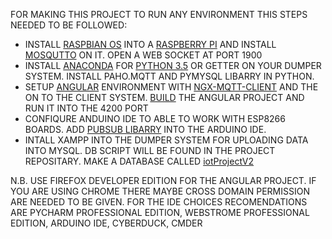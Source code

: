 FOR MAKING THIS PROJECT TO RUN ANY ENVIRONMENT THIS STEPS NEEDED TO BE FOLLOWED:
- INSTALL [RASPBIAN OS](https://www.raspberrypi.org/downloads/raspbian/) INTO A [RASPBERRY PI](http://bdspeedytech.com/index.php?route=product/product&product_id=2674&search=RASPBERRY+PI) AND INSTALL [MOSQUTTO](https://www.instructables.com/id/Installing-MQTT-BrokerMosquitto-on-Raspberry-Pi/) ON IT. OPEN A WEB SOCKET AT PORT 1900
- INSTALL [ANACONDA](https://www.anaconda.com/download/) FOR [PYTHON 3.5](https://repo.anaconda.com/archive/Anaconda3-5.3.1-Windows-x86_64.exe) OR GETTER ON YOUR DUMPER SYSTEM. INSTALL PAHO.MQTT AND PYMYSQL LIBARRY IN PYTHON.
- SETUP [ANGULAR](https://angular.io/guide/quickstart) ENVIRONMENT WITH [NGX-MQTT-CLIENT](https://www.npmjs.com/package/ngx-mqtt-client) AND THE ON TO THE CLIENT SYSTEM. [BUILD](https://github.com/extinctCoder/iotProject_2/blob/master/angular.md) THE ANGULAR PROJECT AND RUN IT INTO THE 4200 PORT
- CONFIQURE ANDUINO IDE TO ABLE TO WORK WITH ESP8266 BOARDS. ADD [PUBSUB LIBARRY](https://github.com/knolleary/pubsubclient) INTO THE ARDUINO IDE.
- INTALL XAMPP INTO THE DUMPER SYSTEM FOR UPLOADING DATA INTO MYSQL. DB SCRIPT WILL BE FOUND IN THE PROJECT REPOSITARY. MAKE A DATABASE CALLED [iotProjectV2](https://github.com/extinctCoder/iotProject_2/blob/master/dataDumper/iotprojectv2.sql)

N.B.	USE FIREFOX DEVELOPER EDITION FOR THE ANGULAR PROJECT. IF YOU ARE USING CHROME THERE MAYBE CROSS DOMAIN PERMISSION ARE NEEDED TO BE GIVEN.
	FOR THE IDE CHOICES RECOMENDATIONS ARE PYCHARM PROFESSIONAL EDITION, WEBSTROME PROFESSIONAL EDITION, ARDUINO IDE, CYBERDUCK, CMDER
